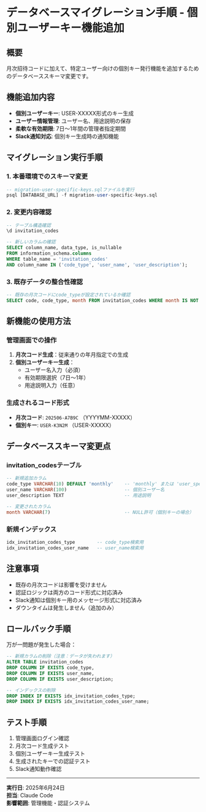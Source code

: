 # データベースマイグレーション手順 - 個別ユーザーキー機能追加

## 概要
月次招待コードに加えて、特定ユーザー向けの個別キー発行機能を追加するためのデータベーススキーマ変更です。

## 機能追加内容
- **個別ユーザーキー**: USER-XXXXX形式のキー生成
- **ユーザー情報管理**: ユーザー名、用途説明の保存
- **柔軟な有効期限**: 7日〜1年間の管理者指定期間
- **Slack通知対応**: 個別キー生成時の通知機能

## マイグレーション実行手順

### 1. 本番環境でのスキーマ変更
```sql
-- migration-user-specific-keys.sqlファイルを実行
psql [DATABASE_URL] -f migration-user-specific-keys.sql
```

### 2. 変更内容確認
```sql
-- テーブル構造確認
\d invitation_codes

-- 新しいカラムの確認
SELECT column_name, data_type, is_nullable 
FROM information_schema.columns 
WHERE table_name = 'invitation_codes' 
AND column_name IN ('code_type', 'user_name', 'user_description');
```

### 3. 既存データの整合性確認
```sql
-- 既存の月次コードにcode_typeが設定されているか確認
SELECT code, code_type, month FROM invitation_codes WHERE month IS NOT NULL;
```

## 新機能の使用方法

### 管理画面での操作
1. **月次コード生成**：従来通りの年月指定での生成
2. **個別ユーザーキー生成**：
   - ユーザー名入力（必須）
   - 有効期限選択（7日〜1年）
   - 用途説明入力（任意）

### 生成されるコード形式
- **月次コード**: `202506-A7B9C` （YYYYMM-XXXXX）
- **個別キー**: `USER-K3N2M` （USER-XXXXX）

## データベーススキーマ変更点

### invitation_codesテーブル
```sql
-- 新規追加カラム
code_type VARCHAR(10) DEFAULT 'monthly'    -- 'monthly' または 'user_specific'
user_name VARCHAR(100)                     -- 個別ユーザー名
user_description TEXT                      -- 用途説明

-- 変更されたカラム
month VARCHAR(7)                           -- NULL許可（個別キーの場合）
```

### 新規インデックス
```sql
idx_invitation_codes_type        -- code_type検索用
idx_invitation_codes_user_name   -- user_name検索用
```

## 注意事項
- 既存の月次コードは影響を受けません
- 認証ロジックは両方のコード形式に対応済み
- Slack通知は個別キー用のメッセージ形式に対応済み
- ダウンタイムは発生しません（追加のみ）

## ロールバック手順
万が一問題が発生した場合：
```sql
-- 新規カラムの削除（注意：データが失われます）
ALTER TABLE invitation_codes 
DROP COLUMN IF EXISTS code_type,
DROP COLUMN IF EXISTS user_name,
DROP COLUMN IF EXISTS user_description;

-- インデックスの削除
DROP INDEX IF EXISTS idx_invitation_codes_type;
DROP INDEX IF EXISTS idx_invitation_codes_user_name;
```

## テスト手順
1. 管理画面ログイン確認
2. 月次コード生成テスト
3. 個別ユーザーキー生成テスト
4. 生成されたキーでの認証テスト
5. Slack通知動作確認

---
**実行日**: 2025年6月24日  
**担当**: Claude Code  
**影響範囲**: 管理機能・認証システム
